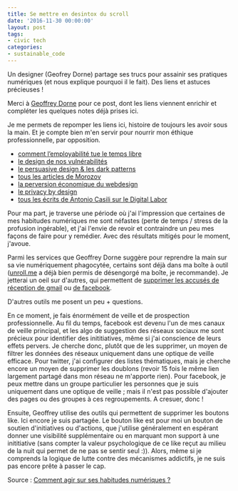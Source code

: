 ```yaml
---
title: Se mettre en desintox du scroll
date: '2016-11-30 00:00:00'
layout: post
tags:
- civic tech
categories:
- sustainable_code
---
```


Un designer (Geofrey Dorne) partage ses trucs pour assainir ses pratiques numériques (et nous explique pourquoi il le fait). Des liens et astuces précieuses !

<!--more-->

Merci à [Geoffrey Dorne](https://graphism.fr) pour ce post, dont les liens viennent enrichir et compléter les quelques notes déjà prises ici.

Je me permets de repomper les liens ici, histoire de toujours les avoir sous la main. Et je compte bien m'en servir pour nourrir mon éthique professionnelle, par opposition.

- [comment l’employabilité tue le temps libre](http://www.internetactu.net/2016/11/02/comment-lemployabilite-a-t-elle-tue-le-temps-libre/)
- [le design de nos vulnérabilités](http://www.internetactu.net/2016/11/09/design-de-nos-vulnerabilites-la-silicon-valley-est-elle-a-la-recherche-dune-conscience/)
- [le persuasive design & les dark patterns](https://graphism.fr/persuasive-design-vs-dark-patterns/)
- [tous les articles de Morozov](http://www.internetactu.net/search/morozov)
- [la perversion économique du webdesign](https://graphism.fr/les-dark-pattern-ou-la-perversion-conomique-du-webdesign/)
- [le privacy by design](https://graphism.fr/pour-design-de-la-vie-prive/)
- [tous les écrits de Antonio Casili sur le Digital Labor](http://www.casilli.fr/2016/02/20/recension-de-quest-ce-que-le-digital-labor-dans-la-revue-francaise-de-sciences-politiques-vol-1-no-66-2016/)


Pour ma part, je traverse une période où j'ai l'impression que certaines de mes habitudes numériques me sont néfastes (perte de temps / stress de la profusion ingérable), et j'ai l'envie de revoir et contraindre un peu mes façons de faire pour y remédier. Avec des résultats mitigés pour le moment, j'avoue.

Parmi les services que Geoffrey Dorne suggère pour reprendre la main sur sa vie numériquement phagocytée, certains sont déjà dans ma boîte à outil ([unroll.me](https://unroll.me/) a déjà bien permis de désengorgé ma boîte, je recommande). Je jetterai un oeil sur d'autres, qui permettent de [supprimer les accusés de réception de gmail](https://chrome.google.com/webstore/detail/pixelblock/jmpmfcjnflbcoidlgapblgpgbilinlem) ou [de facebook](https://duckduckgo.com/?q=unseen+plugin&atb=v36-2a_&ia=web).

D'autres outils me posent un peu + questions.

En ce moment, je fais énormément de veille et de prospection professionnelle. Au fil du temps, facebook est devenu l'un de mes canaux de veille principal, et les algo de suggestion des réseaux sociaux me sont précieux pour identifier des inititiatives, même si j'ai conscience de leurs effets pervers. Je cherche donc, plutôt que de les supprimer, un moyen de filtrer les données des réseaux uniquement dans une optique de veille efficace. Pour twitter, j'ai configurer des listes thématiques, mais je cherche encore un moyen de supprimer les doublons (revoir 15 fois le même lien largement partagé dans mon réseau ne m'apporte rien). Pour facebook, je peux mettre dans un groupe particulier les personnes que je suis uniquement dans une optique de veille ; mais il n'est pas possible d'ajouter des pages ou des groupes à ces regroupements. A cresuer, donc !

Ensuite, Geoffrey utilise des outils qui permettent de supprimer les boutons like. Ici encore je suis partagée. Le bouton like est pour moi un bouton de soutien d'initiatives ou d'actions, que j'utilise généralement en espérant donner une visibilité supplémentaire ou en marquant mon support à une inititiative (sans compter la valeur psychologique de ce like reçut au milieu de la nuit qui permet de ne pas se sentir seul :)). Alors, même si je comprends la logique de lutte contre des mécanismes addictifs, je ne suis pas encore prête à passer le cap.  

Source : [Comment agir sur ses habitudes numériques ?][source]

[source]: https://graphism.fr/comment-agir-sur-ses-habitudes-numeriques/
